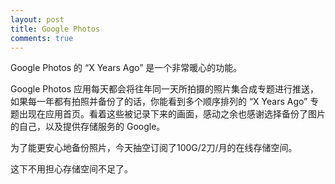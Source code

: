 ```yaml
---
layout: post
title: Google Photos
comments: true
---
```


Google Photos 的 “X Years Ago” 是一个非常暖心的功能。

Google Photos 应用每天都会将往年同一天所拍摄的照片集合成专题进行推送，如果每一年都有拍照并备份了的话，你能看到多个顺序排列的 “X Years Ago” 专题出现在应用首页。看着这些被记录下来的画面，感动之余也感谢选择备份了图片的自己，以及提供存储服务的 Google。

为了能更安心地备份照片，今天抽空订阅了100G/2刀/月的在线存储空间。

这下不用担心存储空间不足了。